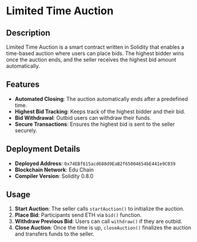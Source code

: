 # Limited Time Auction

## Description
Limited Time Auction is a smart contract written in Solidity that enables a time-based auction where users can place bids. The highest bidder wins once the auction ends, and the seller receives the highest bid amount automatically.

## Features
- **Automated Closing**: The auction automatically ends after a predefined time.
- **Highest Bid Tracking**: Keeps track of the highest bidder and their bid.
- **Bid Withdrawal**: Outbid users can withdraw their funds.
- **Secure Transactions**: Ensures the highest bid is sent to the seller securely.

## Deployment Details
- **Deployed Address**: `0x74EBf615acd688d9EaB2f65004654bE441e9C039`
- **Blockchain Network**: Edu Chain
- **Compiler Version**: Solidity 0.8.0

## Usage
1. **Start Auction**: The seller calls `startAuction()` to initialize the auction.
2. **Place Bid**: Participants send ETH via `bid()` function.
3. **Withdraw Previous Bid**: Users can call `withdraw()` if they are outbid.
4. **Close Auction**: Once the time is up, `closeAuction()` finalizes the auction and transfers funds to the seller.



